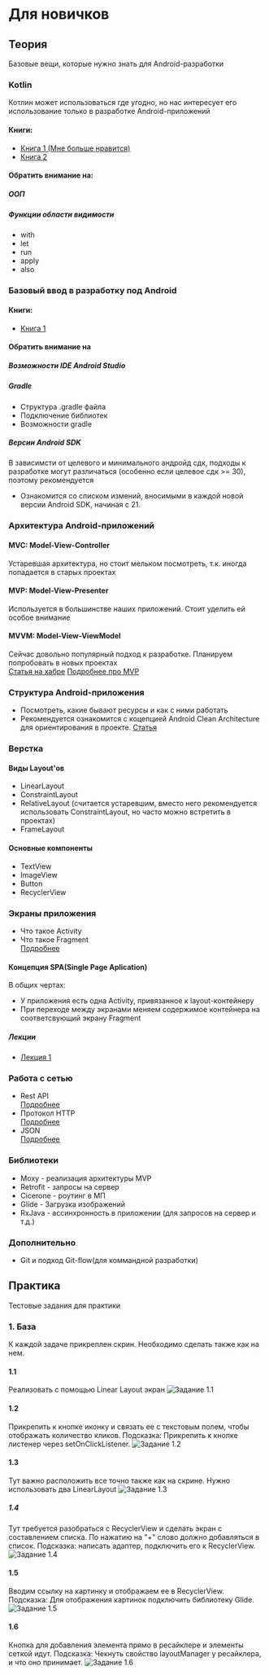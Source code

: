 # Для новичков
## Теория
Базовые вещи, которые нужно знать для Android-разработки
### Kotlin
Котлин может использоваться где угодно, но нас интересует его использование только в разработке Android-приложений
#### Книги:
- [Книга 1 (Мне больше нравится)](https://codernet.ru/books/kotlin/kotlin_programmirovanie_dlya_professionalov/)
- [Книга 2](https://yurecnt.ru/files/books/s1p4kl2p10b9y2xr1jlxtji5xg2yl6.pdf)
#### Обратить внимание на:
##### ООП
##### Функции области видимости
- with
- let
- run
- apply
- also
### Базовый ввод в разработку под Android
#### Книги:
- [Книга 1](https://vk.com/doc44301783_581713618?hash=wf5RyEZbp9VxSni5uiwx5VhMqIWFdEeDeAxy9JjJFB4&dl=SGz6Wx6DvjLIvVfbnICvMkcWAHYktZ6dFpuyIC6HbQo)
#### Обратить внимание на
##### Возможности IDE Android Studio
##### Gradle
- Структура .gradle файла
- Подключение библиотек
- Возможности gradle
##### Версии Android SDK
В зависимсти от целевого и минимального андройд сдк, подходы к разработке могут различаться (особенно если целевое сдк >= 30), поэтому рекомендуется 
- Ознакомится со списком измений, вносимыми в каждой новой версии Android SDK, начиная с 21.
### Архитектура Android-приложений
#### MVC: Model-View-Controller
Устаревшая архитектура, но стоит мельком посмотреть, т.к. иногда попадается в старых проектах
#### MVP: Model-View-Presenter
Используется в большинстве наших приложений. Стоит уделить ей особое внимание
#### MVVM: Model-View-ViewModel
Сейчас довольно популярный подход к разработке. Планируем попробовать в новых проектах  
[Статья на хабре](https://habr.com/ru/post/215605/)
[Подробнее про MVP](https://learntutorials.net/ru/android/topic/4615/%D0%B0%D1%80%D1%85%D0%B8%D1%82%D0%B5%D0%BA%D1%82%D1%83%D1%80%D0%B0-mvp)
### Структура Android-приложения
- Посмотреть, какие бывают ресурсы и как с ними работать
- Рекомендуется ознакомится с коцепцией Android Clean Architecture для ориентирования в проекте. [Статья](https://habr.com/ru/company/mobileup/blog/335382/)
### Верстка
#### Виды Layout'ов
- LinearLayout
- ConstraintLayout
- RelativeLayout (считается устаревшим, вместо него рекомендуется использовать ConstraintLayout, но часто можно встретить в проектах)
- FrameLayout
#### Основные компоненты
- TextView
- ImageView
- Button
- RecyclerView
### Экраны приложения
- Что такое Activity
- Что такое Fragment  
[Подробнее](https://medium.com/codex/activity-vs-fragment-in-android-d9595a79119)
#### Концепция SPA(Single Page Aplication)
В общих чертах: 
- У приложения есть одна Activity, привязанное к layout-контейнеру
- При переходе между экранами меняем содержимое контейнера на соответсвующий экрану Fragment
##### Лекции
- [Лекция 1](https://www.youtube.com/watch?v=wcdqoTubPrU&list=PLrrjuVcsVZhhE_7f_KXr1TRi3vEr_J5RP&index=31&t=986s)
### Работа с сетью
- Rest API  
[Подробнее](https://blog.postman.com/rest-api-examples/)
- Протокол HTTP  
[Подробнее](https://habr.com/ru/post/215117/)
- JSON  
[Подробнее](https://habr.com/ru/post/554274/)
### Библиотеки
- Moxy - реализация архитектуры MVP
- Retrofit - запросы на сервер
- Cicerone - роутинг в МП
- Glide - Загрузка изображений
- RxJava - ассинхронность в приложении (для запросов на сервер и т.д.)
### Дополнительно
- Git и подход Git-flow(для коммандной разработки)
## Практика
Тестовые задания для практики
### 1. База
К каждой задаче прикреплен скрин. Необходимо сделать также как на нем.
#### 1.1
Реализовать с помощью Linear Layout экран
![Задание 1.1](https://i.imgur.com/JaR3ZU5.jpg)
#### 1.2
Прикрепить к кнопке иконку и связать ее с текстовым полем, чтобы отображать количество кликов.
Подсказка: Прикрепить к кнопке листенер через setOnClickListener.
![Задание 1.2](https://i.imgur.com/gZ906ud.jpg)
#### 1.3
Тут важно расположить все точно также как на скрине. Нужно использовать два LinearLayout 
![Задание 1.3](https://i.imgur.com/olRFpyp.jpg)
##### 1.4
Тут требуется разобраться с RecyclerView и сделать экран с составлением списка. По нажатию на "+" слово должно добавляться в список. 
Подсказка: написать адаптер, подключить его к RecyclerView.
![Задание 1.4](https://i.imgur.com/9LOvVkb.jpg)
#### 1.5
Вводим ссылку на картинку и отображаем ее в RecyclerView.
Подсказка: Для отображения картинок подключить библиотеку Glide.
![Задание 1.5](https://i.imgur.com/TZ0TluL.jpg)
#### 1.6
Кнопка для добавления элемента прямо в ресайклере и элементы сеткой идут.
Подсказка: Чекнуть свойство layoutManager у ресайклера, и что оно принимает.
![Задание 1.6](https://i.imgur.com/n2IWiji.jpg)


